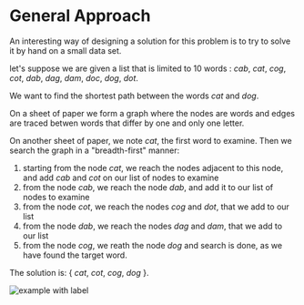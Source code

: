 # General Approach


An interesting way of designing a solution for this problem is to try to solve it by hand on a small data set. 

let's suppose we are given a list that is limited to 10 words : _cab_, _cat_, _cog_, _cot_, _dab_, _dag_, _dam_, _doc_, _dog_, _dot_.


We want to find the shortest path between the words _cat_ and _dog_.

On a sheet of paper we form a graph where the nodes are words and edges are traced betwen words that differ by one and only one letter.

On another sheet of paper, we note _cat_, the first word to examine. Then we search the graph in a "breadth-first" manner:

1. starting from the node _cat_, we reach the nodes adjacent to this node, and add _cab_ and _cot_ on our list of nodes to examine
2. from the node _cab_, we reach the node _dab_, and add it to our list of nodes to examine
3. from the node _cot_, we reach the nodes _cog_ and _dot_, that we add to our list
4. from the node _dab_, we reach the nodes _dag_ and _dam_, that we add to our list
5. from the node _cog_, we reath the node _dog_ and search is done, as we have found the target word.

The solution is: { _cat_, _cot_, _cog_, _dog_ }.


![example with label](/images/example-with-label.png)
